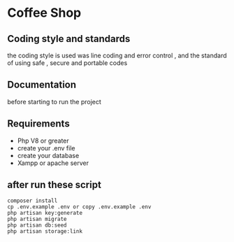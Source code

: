 # Coffee Shop

## Coding style and standards 

the coding style is used was line coding and error control , and the standard of using safe , secure and portable codes

## Documentation

before starting to run the project 

## Requirements

- Php V8 or greater
- create your .env file 
- create your database
- Xampp or apache server

## after run these script 

    composer install
    cp .env.example .env or copy .env.example .env
    php artisan key:generate
    php artisan migrate
    php artisan db:seed
    php artisan storage:link
